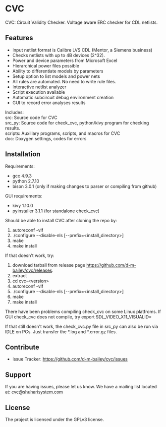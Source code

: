 # CVC

CVC: Circuit Validity Checker. Voltage aware ERC checker for CDL netlists.

Features
--------
- Input netlist format is Calibre LVS CDL (Mentor, a Siemens business)
- Checks netlists with up to 4B devices (2^32).
- Power and device parameters from Microsoft Excel
- Hierarchical power files possible
- Ability to differentiate models by parameters
- Setup option to list models and power nets
- All rules are automated. No need to write rule files.
- Interactive netlist analyzer
- Script execution available
- Automatic subcircuit debug environment creation
- GUI to record error analyses results

Includes:  
src: Source code for CVC  
src_py: Source code for check_cvc, python/kivy program for checking results.  
scripts: Auxillary programs, scripts, and macros for CVC  
doc: Doxygen settings, codes for errors  

Installation
------------

Requirements:
- gcc 4.9.3
- python 2.7.10
- bison 3.0.1 (only if making changes to parser or compiling from github)

GUI requirements:
- kivy 1.10.0
- pyinstaller 3.1.1 (for standalone check_cvc)

Should be able to install CVC after cloning the repo by:

1. autoreconf -vif
2. ./configure --disable-nls [--prefix=<install_directory>]
3. make
4. make install

If that doesn't work, try:

1. download tarball from release page https://github.com/d-m-bailey/cvc/releases.
2. extract
3. cd cvc-\<version>
4. autoreconf -vif
5. ./configure --disable-nls [--prefix=<install_directory>]
6. make
7. make install

There have been problems compiling check_cvc on some Linux platfroms.
If GUI check_cvc does not compile, try
export SDL_VIDEO_X11_VISUALID=

If that still doesn't work, the check_cvc.py file in src_py can also be run via IDLE on PCs.
Just transfer the \*.log and \*.error.gz files.

Contribute
----------

- Issue Tracker: https://github.com/d-m-bailey/cvc/issues

Support
-------

If you are having issues, please let us know.
We have a mailing list located at: cvc@shuharisystem.com

License
-------

The project is licensed under the GPLv3 license.
